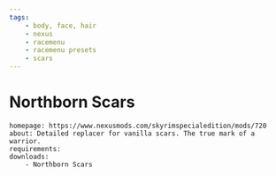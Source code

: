 ```yaml
---
tags:
    - body, face, hair
    - nexus
    - racemenu
    - racemenu presets
    - scars
---
```


# Northborn Scars

```project_info
homepage: https://www.nexusmods.com/skyrimspecialedition/mods/720
about: Detailed replacer for vanilla scars. The true mark of a warrior.
requirements:
downloads:
    - Northborn Scars
```
